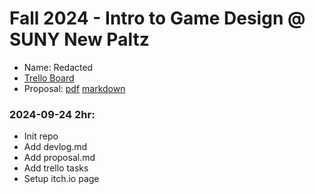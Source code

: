 # Fall 2024 - Intro to Game Design @ SUNY New Paltz
* Name: Redacted
* [Trello Board](https://github.com/users/lettucegoblin/projects/2/views/1)
* Proposal: [pdf](proposal.pdf) [markdown](idea.md)

### 2024-09-24 2hr:
* Init repo
* Add devlog.md
* Add proposal.md
* Add trello tasks
* Setup itch.io page

